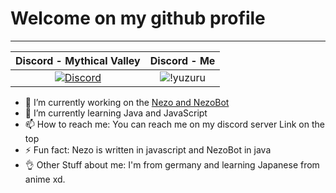 # Welcome on my github profile

-------------------
| Discord - Mythical Valley | Discord - Me |
| :---: | :---: |
| [![Discord](https://img.shields.io/discord/739755415268491308?color=darkblue&label=discord%20%5BMythical%20Valley%5D&logo=discord&logoColor=lightblue)](https://discord.gg/A4erWMRs) | ![!yuzuru](https://img.shields.io/badge/!yuzuru.%234112-Idle-yellow) |

- 🔭 I’m currently working on the [Nezo and NezoBot](https://discord.ly/nezo)
- 🌱 I’m currently learning Java and JavaScript
- 📫 How to reach me: You can reach me on my discord server Link on the top
- ⚡ Fun fact: Nezo is written in javascript and NezoBot in java
- 👌 Other Stuff about me: I'm from germany and learning Japanese from anime xd.
